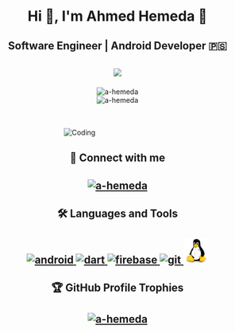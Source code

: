 <h1 align="center">Hi 👋, I'm Ahmed Hemeda 👑</h1>
<h2 align="center">Software Engineer | Android Developer 🇵🇸</h2>
<h2 align="center"> <img src="https://readme-typing-svg.herokuapp.com?lines=Follow+to+get+new+updates+👌❤️‍🔥✨" /> </h2>
<p align="center"> <img src="https://komarev.com/ghpvc/?username=a-hemeda&label=Profile%20views&color=004575&style=flat" alt="a-hemeda" height="65" width="420" />
<br>
	           <img src="https://img.shields.io/github/followers/a-hemeda?label=Followers&color=800000&style=flat" alt="a-hemeda" height="55" width="220" />
</p>
<br>

<br>
<img align="right" alt="Coding" width="360" src="https://user-images.githubusercontent.com/74038190/229223263-cf2e4b07-2615-4f87-9c38-e37600f8381a.gif">
<br>

<h2 align="center">📩 Connect with me<h2>
<p align="center">
<a href="https://linkedin.com/in/a-hemeda" target="blank"><img align="center" src="https://raw.githubusercontent.com/rahuldkjain/github-profile-readme-generator/master/src/images/icons/Social/linked-in-alt.svg" alt="a-hemeda" height="50" width="60" /></a>
</p>

<h2 align="center">🛠 Languages and Tools<h2>
<p align="center"> <a href="https://android.dev" target="_blank" rel="noreferrer"> <img src="https://www.vectorlogo.zone/logos/androidio/androidio-icon.svg" alt="android" width="50" height="50"/> </a> <a href="https://dart.dev" target="_blank" rel="noreferrer"> <img src="https://www.vectorlogo.zone/logos/dartlang/dartlang-icon.svg" alt="dart" width="50" height="50"/> </a> <a href="https://firebase.google.com/" target="_blank" rel="noreferrer"> <img src="https://www.vectorlogo.zone/logos/firebase/firebase-icon.svg" alt="firebase" width="50" height="50"/> </a> <a href="https://git-scm.com/" target="_blank" rel="noreferrer"> <img src="https://www.vectorlogo.zone/logos/git-scm/git-scm-icon.svg" alt="git" width="50" height="50"/> </a> <a href="https://www.linux.org/" target="_blank" rel="noreferrer"> <img src="https://raw.githubusercontent.com/devicons/devicon/master/icons/linux/linux-original.svg" alt="linux" width="50" height="50"/> </a> </p>

<h2 align="center">🏆 GitHub Profile Trophies<h2>
<p align="center">
 <a href="https://github.com/ryo-ma/github-profile-trophy"><img src="https://github-profile-trophy.vercel.app/?username=a-hemeda&theme=algolia" alt="a-hemeda" /></a> </p>
